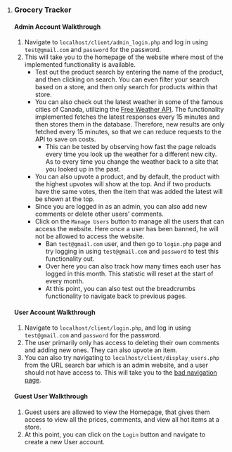 1. ### Grocery Tracker

   #### Admin Account Walkthrough

   1. Navigate to `localhost/client/admin_login.php` and log in using `test@gmail.com` and `password` for the password.
   2. This will take you to the homepage of the website where most of the implemented functionality is available.
      - Test out the product search by entering the name of the product, and then clicking on search. You can even filter your search based on a store, and then only search for products within that store.
      - You can also check out the latest weather in some of the famous cities of Canada, utilizing the [Free Weather API](https://open-meteo.com/). The functionality implemented fetches the latest responses every 15 minutes and then stores them in the database. Therefore, new results are only fetched every 15 minutes, so that we can reduce requests to the API to save on costs.
        - This can be tested by observing how fast the page reloads every time you look up the weather for a different new city. As to every time you change the weather back to a site that you looked up in the past.
      - You can also upvote a product, and by default, the product with the highest upvotes will show at the top. And if two products have the same votes, then the item that was added the latest will be shown at the top.
      - Since you are logged in as an admin, you can also add new comments or delete other users' comments.
      - Click on the `Manage Users` button to manage all the users that can access the website. Here once a user has been banned, he will not be allowed to access the website.
        - Ban `test@gmail.com` user, and then go to `login.php` page and try logging in using `test@gmail.com` and `password` to test this functionality out.
        - Over here you can also track how many times each user has logged in this month. This statistic will reset at the start of every month.
        - At this point, you can also test out the breadcrumbs functionality to navigate back to previous pages.

   #### User Account Walkthrough

   1. Navigate to `localhost/client/login.php`, and log in using `test@gmail.com` and `password` for the password.
   2. The user primarily only has access to deleting their own comments and adding new ones. They can also upvote an item.
   3. You can also try navigating to `localhost/client/display_users.php` from the URL search bar which is an admin website, and a user should not have access to. This will take you to the <u>bad navigation page</u>.

   #### Guest User Walkthrough

   1. Guest users are allowed to view the Homepage, that gives them access to view all the prices, comments, and view all hot items at a store.
   2. At this point, you can click on the `Login` button and navigate to create a new User account.
